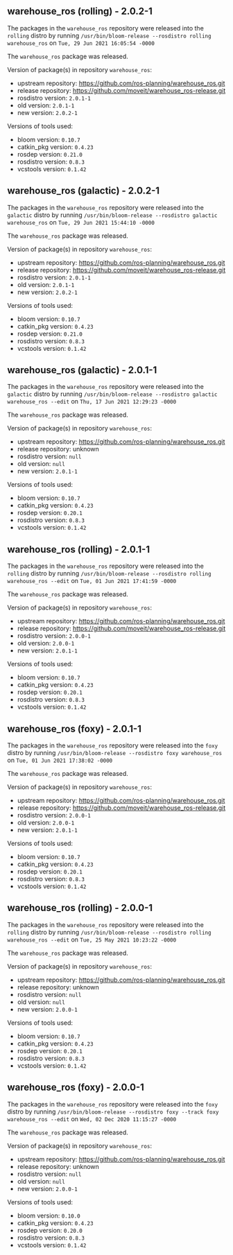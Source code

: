## warehouse_ros (rolling) - 2.0.2-1

The packages in the `warehouse_ros` repository were released into the `rolling` distro by running `/usr/bin/bloom-release --rosdistro rolling warehouse_ros` on `Tue, 29 Jun 2021 16:05:54 -0000`

The `warehouse_ros` package was released.

Version of package(s) in repository `warehouse_ros`:

- upstream repository: https://github.com/ros-planning/warehouse_ros.git
- release repository: https://github.com/moveit/warehouse_ros-release.git
- rosdistro version: `2.0.1-1`
- old version: `2.0.1-1`
- new version: `2.0.2-1`

Versions of tools used:

- bloom version: `0.10.7`
- catkin_pkg version: `0.4.23`
- rosdep version: `0.21.0`
- rosdistro version: `0.8.3`
- vcstools version: `0.1.42`


## warehouse_ros (galactic) - 2.0.2-1

The packages in the `warehouse_ros` repository were released into the `galactic` distro by running `/usr/bin/bloom-release --rosdistro galactic warehouse_ros` on `Tue, 29 Jun 2021 15:44:10 -0000`

The `warehouse_ros` package was released.

Version of package(s) in repository `warehouse_ros`:

- upstream repository: https://github.com/ros-planning/warehouse_ros.git
- release repository: https://github.com/moveit/warehouse_ros-release.git
- rosdistro version: `2.0.1-1`
- old version: `2.0.1-1`
- new version: `2.0.2-1`

Versions of tools used:

- bloom version: `0.10.7`
- catkin_pkg version: `0.4.23`
- rosdep version: `0.21.0`
- rosdistro version: `0.8.3`
- vcstools version: `0.1.42`


## warehouse_ros (galactic) - 2.0.1-1

The packages in the `warehouse_ros` repository were released into the `galactic` distro by running `/usr/bin/bloom-release --rosdistro galactic warehouse_ros --edit` on `Thu, 17 Jun 2021 12:29:23 -0000`

The `warehouse_ros` package was released.

Version of package(s) in repository `warehouse_ros`:

- upstream repository: https://github.com/ros-planning/warehouse_ros.git
- release repository: unknown
- rosdistro version: `null`
- old version: `null`
- new version: `2.0.1-1`

Versions of tools used:

- bloom version: `0.10.7`
- catkin_pkg version: `0.4.23`
- rosdep version: `0.20.1`
- rosdistro version: `0.8.3`
- vcstools version: `0.1.42`


## warehouse_ros (rolling) - 2.0.1-1

The packages in the `warehouse_ros` repository were released into the `rolling` distro by running `/usr/bin/bloom-release --rosdistro rolling warehouse_ros --edit` on `Tue, 01 Jun 2021 17:41:59 -0000`

The `warehouse_ros` package was released.

Version of package(s) in repository `warehouse_ros`:

- upstream repository: https://github.com/ros-planning/warehouse_ros.git
- release repository: https://github.com/moveit/warehouse_ros-release.git
- rosdistro version: `2.0.0-1`
- old version: `2.0.0-1`
- new version: `2.0.1-1`

Versions of tools used:

- bloom version: `0.10.7`
- catkin_pkg version: `0.4.23`
- rosdep version: `0.20.1`
- rosdistro version: `0.8.3`
- vcstools version: `0.1.42`


## warehouse_ros (foxy) - 2.0.1-1

The packages in the `warehouse_ros` repository were released into the `foxy` distro by running `/usr/bin/bloom-release --rosdistro foxy warehouse_ros` on `Tue, 01 Jun 2021 17:38:02 -0000`

The `warehouse_ros` package was released.

Version of package(s) in repository `warehouse_ros`:

- upstream repository: https://github.com/ros-planning/warehouse_ros.git
- release repository: https://github.com/moveit/warehouse_ros-release.git
- rosdistro version: `2.0.0-1`
- old version: `2.0.0-1`
- new version: `2.0.1-1`

Versions of tools used:

- bloom version: `0.10.7`
- catkin_pkg version: `0.4.23`
- rosdep version: `0.20.1`
- rosdistro version: `0.8.3`
- vcstools version: `0.1.42`


## warehouse_ros (rolling) - 2.0.0-1

The packages in the `warehouse_ros` repository were released into the `rolling` distro by running `/usr/bin/bloom-release --rosdistro rolling warehouse_ros --edit` on `Tue, 25 May 2021 10:23:22 -0000`

The `warehouse_ros` package was released.

Version of package(s) in repository `warehouse_ros`:

- upstream repository: https://github.com/ros-planning/warehouse_ros.git
- release repository: unknown
- rosdistro version: `null`
- old version: `null`
- new version: `2.0.0-1`

Versions of tools used:

- bloom version: `0.10.7`
- catkin_pkg version: `0.4.23`
- rosdep version: `0.20.1`
- rosdistro version: `0.8.3`
- vcstools version: `0.1.42`


## warehouse_ros (foxy) - 2.0.0-1

The packages in the `warehouse_ros` repository were released into the `foxy` distro by running `/usr/bin/bloom-release --rosdistro foxy --track foxy warehouse_ros --edit` on `Wed, 02 Dec 2020 11:15:27 -0000`

The `warehouse_ros` package was released.

Version of package(s) in repository `warehouse_ros`:

- upstream repository: https://github.com/ros-planning/warehouse_ros.git
- release repository: unknown
- rosdistro version: `null`
- old version: `null`
- new version: `2.0.0-1`

Versions of tools used:

- bloom version: `0.10.0`
- catkin_pkg version: `0.4.23`
- rosdep version: `0.20.0`
- rosdistro version: `0.8.3`
- vcstools version: `0.1.42`


